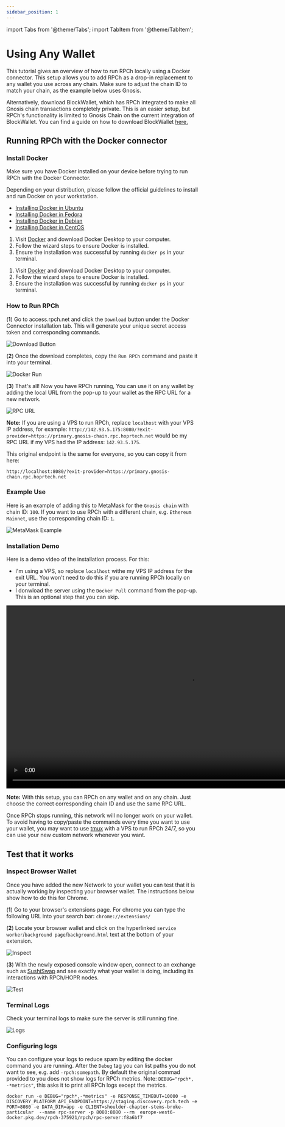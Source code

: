 ```yaml
---
sidebar_position: 1
---
```


import Tabs from '@theme/Tabs';
import TabItem from '@theme/TabItem';

# Using Any Wallet

This tutorial gives an overview of how to run RPCh locally using a Docker connector. This setup allows you to add RPCh as a drop-in replacement to any wallet you use across any chain. Make sure to adjust the chain ID to match your chain, as the example below uses Gnosis.

Alternatively, download BlockWallet, which has RPCh integrated to make all Gnosis chain transactions completely private. This is an easier setup, but RPCh's functionality is limited to Gnosis Chain on the current integration of BlockWallet. You can find a guide on how to download BlockWallet [here.](./Running-RPCh-on-block-wallet.md)

## Running RPCh with the Docker connector

### Install Docker

Make sure you have Docker installed on your device before trying to run RPCh with the Docker Connector.

<Tabs>
<TabItem value="Linux" label="Linux">

Depending on your distribution, please follow the official guidelines to install and run Docker on your workstation.

- [Installing Docker in Ubuntu](https://docs.docker.com/engine/install/ubuntu/)
- [Installing Docker in Fedora](https://docs.docker.com/engine/install/fedora/)
- [Installing Docker in Debian](https://docs.docker.com/engine/install/debian/)
- [Installing Docker in CentOS](https://docs.docker.com/engine/install/centos/)

</TabItem>
<TabItem value="mac" label="macOS">

1. Visit [Docker](https://www.docker.com/get-started) and download Docker Desktop to your computer.
2. Follow the wizard steps to ensure Docker is installed.
3. Ensure the installation was successful by running `docker ps` in your terminal.

</TabItem>
<TabItem value="windows" label="Windows">

1. Visit [Docker](https://www.docker.com/get-started) and download Docker Desktop to your computer.
2. Follow the wizard steps to ensure Docker is installed.
3. Ensure the installation was successful by running `docker ps` in your terminal.

</TabItem>
</Tabs>

### How to Run RPCh

(**1**) Go to access.rpch.net and click the `Download` button under the Docker Connector installation tab. This will generate your unique secret access token and corresponding commands.

![Download Button](/img/Download_button.png)

(**2**) Once the download completes, copy the `Run RPCh` command and paste it into your terminal. 

![Docker Run](/img/Run_RPCh_command2.png)

(**3**) That's all! Now you have RPCh running, You can use it on any wallet by adding the local URL from the pop-up to your wallet as the RPC URL for a new network. 

![RPC URL](/img/RPC_URL.png)

**Note:** If you are using a VPS to run RPCh, replace `localhost` with your VPS IP address, for example: `http://142.93.5.175:8080/?exit-provider=https://primary.gnosis-chain.rpc.hoprtech.net` would be my RPC URL if my VPS had the IP address: `142.93.5.175`.

This original endpoint is the same for everyone, so you can copy it from here:

```
http://localhost:8080/?exit-provider=https://primary.gnosis-chain.rpc.hoprtech.net
```
### Example Use

Here is an example of adding this to MetaMask for the `Gnosis chain` with chain ID: `100`. If you want to use RPCh with a different chain, e.g. `Ethereum Mainnet`, use the corresponding chain ID: `1`.

![MetaMask Example](/img/MetaMask_example2.png)

### Installation Demo

Here is a demo video of the installation process. For this:

- I'm using a VPS, so replace `localhost` withe my VPS IP address for the exit URL. You won't need to do this if you are running RPCh locally on your terminal.
- I donwload the server using the `Docker Pull` command from the pop-up. This is an optional step that you can skip.

<p align="center" style={{"marginRight": "100px", "marginTop": "20px", "marginBottom": "20px"}}>
    <video width="960" frameborder="0" allow="autoplay; fullscreen" allowfullscreen controls >
    <source src="/video/Docker_Connector_Demo.mp4" type="video/mp4"/>
    </video>
</p>

**Note:** With this setup, you can RPCh on any wallet and on any chain. Just choose the correct corresponding chain ID and use the same RPC URL.

Once RPCh stops running, this network will no longer work on your wallet. To avoid having to copy/paste the commands every time you want to use your wallet, you may want to use [tmux](https://linuxize.com/post/getting-started-with-tmux/) with a VPS to run RPCh 24/7, so you can use your new custom network whenever you want. 

## Test that it works

### Inspect Browser Wallet

Once you have added the new Network to your wallet you can test that it is actually working by inspecting your browser wallet. The instructions below show how to do this for Chrome.

(**1**) Go to your browser's extensions page. For chrome you can type the following URL into your search bar: `chrome://extensions/`

(**2**) Locate your browser wallet and click on the hyperlinked `service worker`/`background page`/`background.html` text at the bottom of your extension. 

![Inspect](/img/Extensions_chrome_inspect.png)

(**3**) With the newly exposed console window open, connect to an exchange such as [SushiSwap](https://www.sushi.com/swap) and see exactly what your wallet is doing, including its interactions with RPCh/HOPR nodes.

![Test](/img/Test.png)

### Terminal Logs

Check your terminal logs to make sure the server is still running fine.

![Logs](/img/Logs.png)

### Configuring logs

You can configure your logs to reduce spam by editing the docker command you are running. After the `Debug` tag you can list paths you do not want to see, e.g. add `-rpch:somepath`. By default the original commad provided to you does not show logs for RPCh metrics. Note: `DEBUG="rpch*, -*metrics"`, this asks it to print all RPCh logs except the metrics.

```
docker run -e DEBUG="rpch*,-*metrics" -e RESPONSE_TIMEOUT=10000 -e DISCOVERY_PLATFORM_API_ENDPOINT=https://staging.discovery.rpch.tech -e PORT=8080 -e DATA_DIR=app -e CLIENT=shoulder-chapter-stems-broke-particular  --name rpc-server -p 8080:8080 --rm  europe-west6-docker.pkg.dev/rpch-375921/rpch/rpc-server:f8a6bf7
```